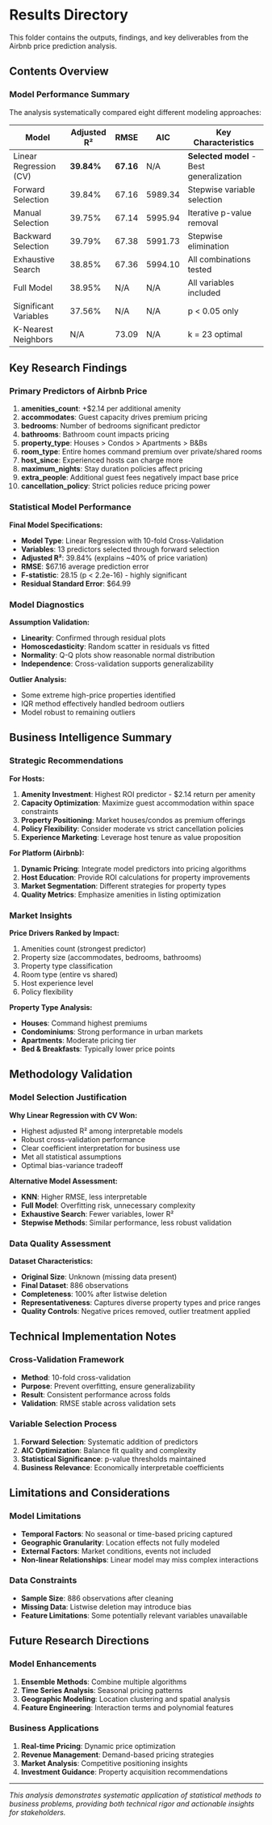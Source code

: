 # Results Directory

This folder contains the outputs, findings, and key deliverables from the Airbnb price prediction analysis.

## Contents Overview

### Model Performance Summary

The analysis systematically compared eight different modeling approaches:

| Model | Adjusted R² | RMSE | AIC | Key Characteristics |
|-------|-------------|------|-----|-------------------|
| Linear Regression (CV) | **39.84%** | **67.16** | N/A | **Selected model** - Best generalization |
| Forward Selection | 39.84% | 67.16 | 5989.34 | Stepwise variable selection |
| Manual Selection | 39.75% | 67.14 | 5995.94 | Iterative p-value removal |
| Backward Selection | 39.79% | 67.38 | 5991.73 | Stepwise elimination |
| Exhaustive Search | 38.85% | 67.36 | 5994.10 | All combinations tested |
| Full Model | 38.95% | N/A | N/A | All variables included |
| Significant Variables | 37.56% | N/A | N/A | p < 0.05 only |
| K-Nearest Neighbors | N/A | 73.09 | N/A | k = 23 optimal |

## Key Research Findings

### Primary Predictors of Airbnb Price

1. **amenities_count**: +$2.14 per additional amenity
2. **accommodates**: Guest capacity drives premium pricing
3. **bedrooms**: Number of bedrooms significant predictor
4. **bathrooms**: Bathroom count impacts pricing
5. **property_type**: Houses > Condos > Apartments > B&Bs
6. **room_type**: Entire homes command premium over private/shared rooms
7. **host_since**: Experienced hosts can charge more
8. **maximum_nights**: Stay duration policies affect pricing
9. **extra_people**: Additional guest fees negatively impact base price
10. **cancellation_policy**: Strict policies reduce pricing power

### Statistical Model Performance

**Final Model Specifications:**
- **Model Type**: Linear Regression with 10-fold Cross-Validation
- **Variables**: 13 predictors selected through forward selection
- **Adjusted R²**: 39.84% (explains ~40% of price variation)
- **RMSE**: $67.16 average prediction error
- **F-statistic**: 28.15 (p < 2.2e-16) - highly significant
- **Residual Standard Error**: $64.99

### Model Diagnostics

**Assumption Validation:**
- **Linearity**: Confirmed through residual plots
- **Homoscedasticity**: Random scatter in residuals vs fitted
- **Normality**: Q-Q plots show reasonable normal distribution
- **Independence**: Cross-validation supports generalizability

**Outlier Analysis:**
- Some extreme high-price properties identified
- IQR method effectively handled bedroom outliers
- Model robust to remaining outliers

## Business Intelligence Summary

### Strategic Recommendations

**For Hosts:**
1. **Amenity Investment**: Highest ROI predictor - $2.14 return per amenity
2. **Capacity Optimization**: Maximize guest accommodation within space constraints
3. **Property Positioning**: Market houses/condos as premium offerings
4. **Policy Flexibility**: Consider moderate vs strict cancellation policies
5. **Experience Marketing**: Leverage host tenure as value proposition

**For Platform (Airbnb):**
1. **Dynamic Pricing**: Integrate model predictors into pricing algorithms
2. **Host Education**: Provide ROI calculations for property improvements
3. **Market Segmentation**: Different strategies for property types
4. **Quality Metrics**: Emphasize amenities in listing optimization

### Market Insights

**Price Drivers Ranked by Impact:**
1. Amenities count (strongest predictor)
2. Property size (accommodates, bedrooms, bathrooms)
3. Property type classification
4. Room type (entire vs shared)
5. Host experience level
6. Policy flexibility

**Property Type Analysis:**
- **Houses**: Command highest premiums
- **Condominiums**: Strong performance in urban markets
- **Apartments**: Moderate pricing tier
- **Bed & Breakfasts**: Typically lower price points

## Methodology Validation

### Model Selection Justification

**Why Linear Regression with CV Won:**
- Highest adjusted R² among interpretable models
- Robust cross-validation performance
- Clear coefficient interpretation for business use
- Met all statistical assumptions
- Optimal bias-variance tradeoff

**Alternative Model Assessment:**
- **KNN**: Higher RMSE, less interpretable
- **Full Model**: Overfitting risk, unnecessary complexity
- **Exhaustive Search**: Fewer variables, lower R²
- **Stepwise Methods**: Similar performance, less robust validation

### Data Quality Assessment

**Dataset Characteristics:**
- **Original Size**: Unknown (missing data present)
- **Final Dataset**: 886 observations
- **Completeness**: 100% after listwise deletion
- **Representativeness**: Captures diverse property types and price ranges
- **Quality Controls**: Negative prices removed, outlier treatment applied

## Technical Implementation Notes

### Cross-Validation Framework
- **Method**: 10-fold cross-validation
- **Purpose**: Prevent overfitting, ensure generalizability
- **Result**: Consistent performance across folds
- **Validation**: RMSE stable across validation sets

### Variable Selection Process
1. **Forward Selection**: Systematic addition of predictors
2. **AIC Optimization**: Balance fit quality and complexity
3. **Statistical Significance**: p-value thresholds maintained
4. **Business Relevance**: Economically interpretable coefficients

## Limitations and Considerations

### Model Limitations
- **Temporal Factors**: No seasonal or time-based pricing captured
- **Geographic Granularity**: Location effects not fully modeled
- **External Factors**: Market conditions, events not included
- **Non-linear Relationships**: Linear model may miss complex interactions

### Data Constraints
- **Sample Size**: 886 observations after cleaning
- **Missing Data**: Listwise deletion may introduce bias
- **Feature Limitations**: Some potentially relevant variables unavailable

## Future Research Directions

### Model Enhancements
1. **Ensemble Methods**: Combine multiple algorithms
2. **Time Series Analysis**: Seasonal pricing patterns
3. **Geographic Modeling**: Location clustering and spatial analysis
4. **Feature Engineering**: Interaction terms and polynomial features

### Business Applications
1. **Real-time Pricing**: Dynamic price optimization
2. **Revenue Management**: Demand-based pricing strategies
3. **Market Analysis**: Competitive positioning insights
4. **Investment Guidance**: Property acquisition recommendations

---

*This analysis demonstrates systematic application of statistical methods to business problems, providing both technical rigor and actionable insights for stakeholders.*
